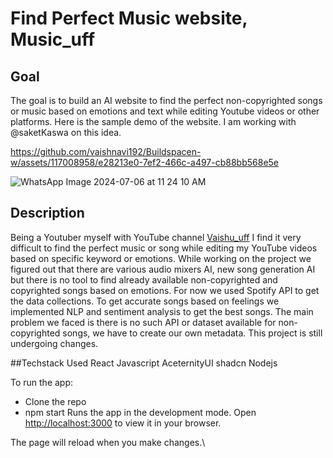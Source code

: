 # Find Perfect Music website, Music_uff

## Goal
The goal is to build an AI website to find the perfect non-copyrighted songs or music based on emotions and text while editing Youtube videos or other platforms. Here is the sample demo of the website. I am working with @saketKaswa on this idea.

https://github.com/vaishnavi192/Buildspacen-w/assets/117008958/e28213e0-7ef2-466c-a497-cb88bb568e5e

![WhatsApp Image 2024-07-06 at 11 24 10 AM](https://github.com/vaishnavi192/Buildspacen-w/assets/117008958/a399aa10-ae64-4b2b-88dc-4eaecb45f4dd)

## Description
Being a Youtuber myself with YouTube channel [Vaishu_uff](www.youtube.com/@vaishu_uff) I find it very difficult to find the perfect music or song while editing my YouTube videos based on specific keyword or emotions. While working on the project we figured out that there are various audio mixers AI, new song generation AI but there is no tool to find already available non-copyrighted and copyrighted songs based on emotions. For now we used Spotify API to get the data collections. To get accurate songs based on feelings we implemented NLP and sentiment analysis to get the best songs. The main problem we faced is there is no such API or dataset available for non-copyrighted songs, we have to create our own metadata. This project is still undergoing changes.

##Techstack Used
React
Javascript
AceternityUI
shadcn
Nodejs

To run the app:
* Clone the repo
* npm start
Runs the app in the development mode.
Open [http://localhost:3000](http://localhost:3000) to view it in your browser.

The page will reload when you make changes.\




